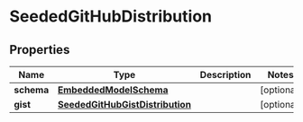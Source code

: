 
# SeededGitHubDistribution

## Properties
Name | Type | Description | Notes
------------ | ------------- | ------------- | -------------
**schema** | [**EmbeddedModelSchema**](EmbeddedModelSchema) |  |  [optional]
**gist** | [**SeededGitHubGistDistribution**](SeededGitHubGistDistribution) |  |  [optional]



